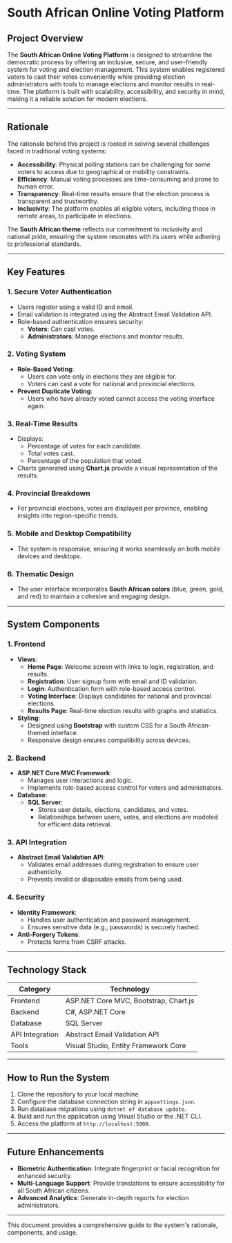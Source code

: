 # **South African Online Voting Platform**

## **Project Overview**
The **South African Online Voting Platform** is designed to streamline the democratic process by offering an inclusive, secure, and user-friendly system for voting and election management. This system enables registered voters to cast their votes conveniently while providing election administrators with tools to manage elections and monitor results in real-time. The platform is built with scalability, accessibility, and security in mind, making it a reliable solution for modern elections.

---

## **Rationale**
The rationale behind this project is rooted in solving several challenges faced in traditional voting systems:
- **Accessibility**: Physical polling stations can be challenging for some voters to access due to geographical or mobility constraints.
- **Efficiency**: Manual voting processes are time-consuming and prone to human error.
- **Transparency**: Real-time results ensure that the election process is transparent and trustworthy.
- **Inclusivity**: The platform enables all eligible voters, including those in remote areas, to participate in elections.

The **South African theme** reflects our commitment to inclusivity and national pride, ensuring the system resonates with its users while adhering to professional standards.

---

## **Key Features**
### **1. Secure Voter Authentication**
- Users register using a valid ID and email.
- Email validation is integrated using the Abstract Email Validation API.
- Role-based authentication ensures security:
  - **Voters**: Can cast votes.
  - **Administrators**: Manage elections and monitor results.

### **2. Voting System**
- **Role-Based Voting**:
  - Users can vote only in elections they are eligible for.
  - Voters can cast a vote for national and provincial elections.
- **Prevent Duplicate Voting**:
  - Users who have already voted cannot access the voting interface again.

### **3. Real-Time Results**
- Displays:
  - Percentage of votes for each candidate.
  - Total votes cast.
  - Percentage of the population that voted.
- Charts generated using **Chart.js** provide a visual representation of the results.

### **4. Provincial Breakdown**
- For provincial elections, votes are displayed per province, enabling insights into region-specific trends.

### **5. Mobile and Desktop Compatibility**
- The system is responsive, ensuring it works seamlessly on both mobile devices and desktops.

### **6. Thematic Design**
- The user interface incorporates **South African colors** (blue, green, gold, and red) to maintain a cohesive and engaging design.

---

## **System Components**
### **1. Frontend**
- **Views**:
  - **Home Page**: Welcome screen with links to login, registration, and results.
  - **Registration**: User signup form with email and ID validation.
  - **Login**: Authentication form with role-based access control.
  - **Voting Interface**: Displays candidates for national and provincial elections.
  - **Results Page**: Real-time election results with graphs and statistics.
- **Styling**: 
  - Designed using **Bootstrap** with custom CSS for a South African-themed interface.
  - Responsive design ensures compatibility across devices.

### **2. Backend**
- **ASP.NET Core MVC Framework**:
  - Manages user interactions and logic.
  - Implements role-based access control for voters and administrators.
- **Database**:
  - **SQL Server**:
    - Stores user details, elections, candidates, and votes.
    - Relationships between users, votes, and elections are modeled for efficient data retrieval.

### **3. API Integration**
- **Abstract Email Validation API**:
  - Validates email addresses during registration to ensure user authenticity.
  - Prevents invalid or disposable emails from being used.

### **4. Security**
- **Identity Framework**:
  - Handles user authentication and password management.
  - Ensures sensitive data (e.g., passwords) is securely hashed.
- **Anti-Forgery Tokens**:
  - Protects forms from CSRF attacks.

---

## **Technology Stack**
| **Category**        | **Technology**                        |
|----------------------|---------------------------------------|
| Frontend            | ASP.NET Core MVC, Bootstrap, Chart.js |
| Backend             | C#, ASP.NET Core                     |
| Database            | SQL Server                           |
| API Integration     | Abstract Email Validation API         |
| Tools               | Visual Studio, Entity Framework Core |

---

## **How to Run the System**
1. Clone the repository to your local machine.
2. Configure the database connection string in `appsettings.json`.
3. Run database migrations using `dotnet ef database update`.
4. Build and run the application using Visual Studio or the .NET CLI.
5. Access the platform at `http://localhost:5000`.

---

## **Future Enhancements**
- **Biometric Authentication**: Integrate fingerprint or facial recognition for enhanced security.
- **Multi-Language Support**: Provide translations to ensure accessibility for all South African citizens.
- **Advanced Analytics**: Generate in-depth reports for election administrators.

---

This document provides a comprehensive guide to the system's rationale, components, and usage.
